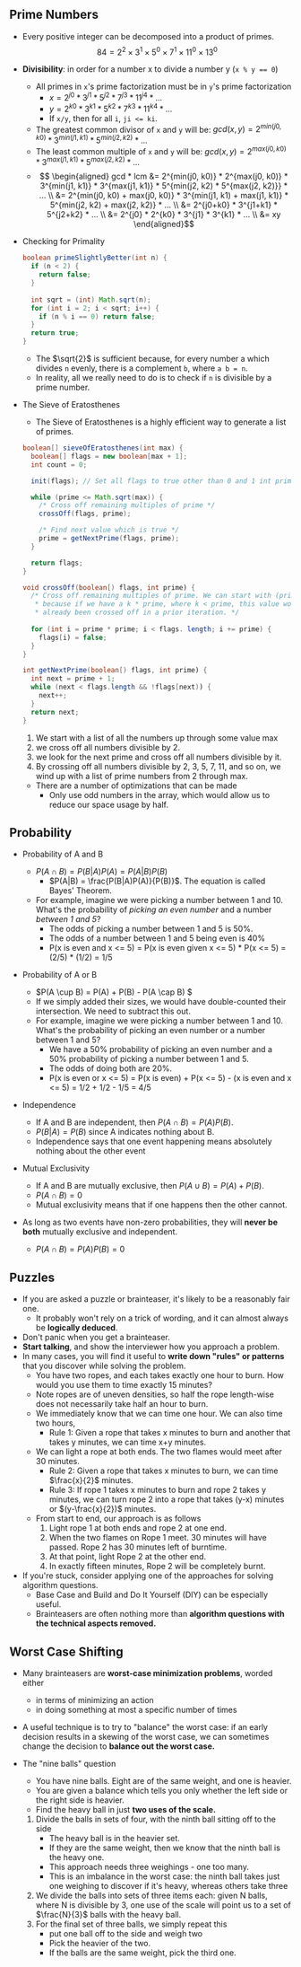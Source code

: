 
## Prime Numbers
- Every positive integer can be decomposed into a product of primes. $$
84 = 2^2 \times 3^1 \times 5^0 \times 7^1 \times 11^0 \times 13^0 $$
- **Divisibility**: in order for a number x to divide a number y (`x % y == 0`)
  - All primes in `x`'s prime factorization must be in `y`'s prime factorization
    - $x = 2^{j0} * 3^{j1} * 5^{j2} * 7^{j3} * 11^{j4} * ...$
    - $y = 2^{k0} * 3^{k1} * 5^{k2} * 7^{k3} * 11^{k4} * ...$
    - If `x/y`, then for all `i`, `ji <= ki`.
  - The greatest common divisor of `x` and `y` will be: $gcd(x, y) = 2^{min(j0, k0)} * 3^{min(j1, k1)} * 5^{min(j2, k2)} * ...$
  - The least common multiple of `x` and `y` will be: $gcd(x, y) = 2^{max(j0, k0)} * 3^{max(j1, k1)} * 5^{max(j2, k2)} * ...$
  - $$ \begin{aligned}
    gcd * lcm &= 2^{min(j0, k0)} * 2^{max(j0, k0)} * 3^{min(j1, k1)} * 3^{max(j1, k1)} * 5^{min(j2, k2) * 5^{max(j2, k2)}} * ... \\
    &= 2^{min(j0, k0) + max(j0, k0)} * 3^{min(j1, k1) + max(j1, k1)} * 5^{min(j2, k2) + max(j2, k2)} * ... \\
    &= 2^{j0+k0} * 3^{j1+k1} * 5^{j2+k2} * ... \\
    &= 2^{j0} * 2^{k0} * 3^{j1} * 3^{k1}  * ... \\
    &= xy
  \end{aligned}$$

- Checking for Primality
  ```java
  boolean primeSlightlyBetter(int n) {
    if (n < 2) {
      return false;
    }
    
    int sqrt = (int) Math.sqrt(n);
    for (int i = 2; i < sqrt; i++) {
      if (n % i == 0) return false;
    }
    return true;
  }
  ``` 
  - The $\sqrt{2}$ is sufficient because, for every number a which divides `n` evenly, there is a complement `b`, where `a b = n`.
  - In reality, all we really need to do is to check if `n` is divisible by a prime number.

- The Sieve of Eratosthenes
  - The Sieve of Eratosthenes is a highly efficient way to generate a list of primes.
  ```java
  boolean[] sieveOfEratosthenes(int max) {
    boolean[] flags = new boolean[max + 1];
    int count = 0;

    init(flags); // Set all flags to true other than 0 and 1 int prime = 2;

    while (prime <= Math.sqrt(max)) {
      /* Cross off remaining multiples of prime */
      crossOff(flags, prime);

      /* Find next value which is true */
      prime = getNextPrime(flags, prime);
    }

    return flags;
  }

  void crossOff(boolean[) flags, int prime) {
    /* Cross off remaining multiples of prime. We can start with (prime*prime), 
     * because if we have a k * prime, where k < prime, this value would have
     * already been crossed off in a prior iteration. */
    
    for (int i = prime * prime; i < flags. length; i += prime) {
      flags[i) = false;
    }
  }

  int getNextPrime(boolean[) flags, int prime) {
    int next = prime + 1;
    while (next < flags.length && !flags[next)) {
      next++;
    }
    return next;
  }
  ```
  1. We start with a list of all the numbers up through some value max
  2. we cross off all numbers divisible by 2.
  3. we look for the next prime and cross off all numbers divisible by it.
  4. By crossing off all numbers divisible by 2, 3, 5, 7, 11, and so on, we wind up with a list of prime numbers from 2 through max.
  - There are a number of optimizations that can be made 
    - Only use odd numbers in the array, which would allow us to reduce our space usage by half.

## Probability
- Probability of A and B
  - $P(A \cap B) = P(B|A)P(A) = P(A|B)P(B)$
    - $P(A|B) = \frac{P(B|A)P(A)}{P(B)}$. The equation is called Bayes' Theorem.
  - For example, imagine we were picking a number between 1 and 10. What's the probability of *picking an even number* and a number *between 1 and 5*?
    - The odds of picking a number between 1 and 5 is 50%.
    - The odds of a number between 1 and 5 being even is 40%
    - P(x is even and x <= 5) = P(x is even given x <= 5) * P(x <= 5) = (2/5) * (1/2) = 1/5

- Probability of A or B
  - $P(A \cup B) = P(A) + P(B) - P(A \cap B) $
  - If we simply added their sizes, we would have double-counted their intersection. We need to subtract this out.
  - For example, imagine we were picking a number between 1 and 10. What's the probability of picking an even number or a number between 1 and 5?
    - We have a 50% probability of picking an even number and a 50% probability of picking a number between 1 and 5.
    - The odds of doing both are 20%.
    - P(x is even or x <= 5) = P(x is even) + P(x <= 5) - (x is even and x <= 5) = 1/2 + 1/2 - 1/5 = 4/5

- Independence
  - If A and B are independent, then $P(A \cap B) = P(A)P(B)$.
  - $P(B | A) = P(B)$ since A indicates nothing about B.
  - Independence says that one event happening means absolutely nothing about the other event

- Mutual Exclusivity
  - If A and B are mutually exclusive, then $P(A \cup B) = P(A) + P(B)$.
  - $P(A \cap B) = 0$
  - Mutual exclusivity means that if one happens then the other cannot.

- As long as two events have non-zero probabilities, they will **never be both** mutually exclusive and independent.
  - $P(A \cap B) = P(A)P(B) = 0$


## Puzzles
- If you are asked a puzzle or brainteaser, it's likely to be a reasonably fair one.
  - It probably won't rely on a trick of wording, and it can almost always be **logically deduced**.
- Don't panic when you get a brainteaser.
- **Start talking**, and show the interviewer how you approach a problem.
- In many cases, you will find it useful to **write down "rules" or patterns** that you discover while solving the problem.
  - You have two ropes, and each takes exactly one hour to burn. How would you use them to time exactly 15 minutes?
  - Note ropes are of uneven densities, so half the rope length-wise does not necessarily take half an hour to burn.
  - We immediately know that we can time one hour. We can also time two hours,
    - Rule 1: Given a rope that takes x minutes to burn and another that takes y minutes, we can time x+y minutes.
  - We can light a rope at both ends. The two flames would meet after 30 minutes.
    - Rule 2: Given a rope that takes x minutes to burn, we can time $\frac{x}{2}$ minutes.
    - Rule 3: If rope 1 takes x minutes to burn and rope 2 takes y minutes, we can turn rope 2 into a rope that takes (y-x) minutes or $(y-\frac{x}{2})$ minutes.
  - From start to end, our approach is as follows
    1. Light rope 1 at both ends and rope 2 at one end.
    2. When the two flames on Rope 1 meet. 30 minutes will have passed. Rope 2 has 30 minutes left of burntime.
    3. At that point, light Rope 2 at the other end.
    4. In exactly fifteen minutes, Rope 2 will be completely burnt.
- If you're stuck, consider applying one of the approaches for solving algorithm questions.
  - Base Case and Build and Do It Yourself (DIY) can be especially useful.
  - Brainteasers are often nothing more than **algorithm questions with the technical aspects removed.**

## Worst Case Shifting
- Many brainteasers are **worst-case minimization problems**, worded either
  - in terms of minimizing an action
  - in doing something at most a specific number of times
- A useful technique is to try to "balance" the worst case: if an early decision results in a skewing of the worst case, we can sometimes change the decision to **balance out the worst case.**

- The "nine balls" question
  - You have nine balls. Eight are of the same weight, and one is heavier.
  - You are given a balance which tells you only whether the left side or the right side is heavier.
  - Find the heavy ball in just **two uses of the scale.**
  1. Divide the balls in sets of four, with the ninth ball sitting off to the side
     - The heavy ball is in the heavier set.
     - If they are the same weight, then we know that the ninth ball is the heavy one.
     - This approach needs three weighings - one too many.
     - This is an imbalance in the worst case: the ninth ball takes just one weighing to discover if it's heavy, whereas others take three
  2. We divide the balls into sets of three items each: given N balls, where N is divisible by 3, one use of the scale will point us to a set of $\frac{N}{3}$ balls with the heavy ball.
  3. For the final set of three balls, we simply repeat this
     - put one ball off to the side and weigh two
     - Pick the heavier of the two.
     - If the balls are the same weight, pick the third one.
